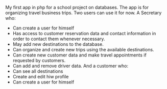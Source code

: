 My first app in php for a school project on databases.
The app is for organizing travel business trips.
Two users can use it for now.
A Secretary who:
- Can create a user for himself
- Has access to customer reservation data and contact information in order to contact them whenever necessary.
- May add new destinations to the database.
- Can organize and create new trips using the available destinations.
- Can create new customer data and make travel appointments if requested by customers.
- Can add and remove driver data.
And a customer who:
- Can see all destinations
- Create and edit hiw profile
- Can create a user for himself
